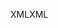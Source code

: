 <span data-ttu-id="202f4-101">XML</span><span class="sxs-lookup"><span data-stu-id="202f4-101">XML</span></span>